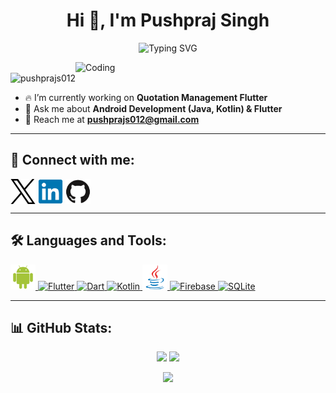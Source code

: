 <h1 align="center">Hi 👋, I'm Pushpraj Singh</h1>
<p align="center">
  <img src="https://readme-typing-svg.demolab.com?lines=Android+%26+Flutter+Developer;APK+Reverse+Engineering+Lover;Open+Source+Contributor&font=Fira%20Code&center=true&width=500&height=50&duration=4000&pause=1000" alt="Typing SVG">
</p>

<img align="right" alt="Coding" width="400" src="https://camo.githubusercontent.com/8bf6f6d78abc81fcf9c49f10649423e73ea44bc248e83aaae8759d401c829a84/68747470733a2f2f70687973696373677572756b756c2e66696c65732e776f726470726573732e636f6d2f323031392f30322f6368617261637465722d312e676966">

<p align="left"> <img src="https://komarev.com/ghpvc/?username=pushprajs012&label=Profile%20views&color=0e75b6&style=flat" alt="pushprajs012" /> </p>

- 🔥 I’m currently working on **Quotation Management Flutter**
- 💬 Ask me about **Android Development (Java, Kotlin) & Flutter**
- 💎 Reach me at **pushprajs012@gmail.com**

---

## 🚀 Connect with me:
<p align="left">
<a href="https://twitter.com/pushprajs012" target="blank"><img align="center" src="https://raw.githubusercontent.com/devicons/devicon/master/icons/twitter/twitter-original.svg" alt="Twitter" height="40" width="40" /></a>
<a href="https://linkedin.com/in/pushprajs012" target="blank"><img align="center" src="https://raw.githubusercontent.com/devicons/devicon/master/icons/linkedin/linkedin-original.svg" alt="LinkedIn" height="40" width="40" /></a>
<a href="https://github.com/pushprajs012" target="blank"><img align="center" src="https://raw.githubusercontent.com/devicons/devicon/master/icons/github/github-original.svg" alt="GitHub" height="40" width="40" /></a>
</p>

---

## 🛠️ Languages and Tools:
<p align="left">
  <a href="https://developer.android.com" target="_blank"> <img src="https://raw.githubusercontent.com/devicons/devicon/master/icons/android/android-original.svg" alt="Android" width="40" height="40"/> </a>
  <a href="https://flutter.dev" target="_blank"> <img src="https://www.vectorlogo.zone/logos/flutterio/flutterio-icon.svg" alt="Flutter" width="40" height="40"/> </a>
  <a href="https://dart.dev" target="_blank"> <img src="https://www.vectorlogo.zone/logos/dartlang/dartlang-icon.svg" alt="Dart" width="40" height="40"/> </a>
  <a href="https://kotlinlang.org" target="_blank"> <img src="https://www.vectorlogo.zone/logos/kotlinlang/kotlinlang-icon.svg" alt="Kotlin" width="40" height="40"/> </a>
  <a href="https://www.java.com" target="_blank"> <img src="https://raw.githubusercontent.com/devicons/devicon/master/icons/java/java-original.svg" alt="Java" width="40" height="40"/> </a>
  <a href="https://firebase.google.com/" target="_blank"> <img src="https://www.vectorlogo.zone/logos/firebase/firebase-icon.svg" alt="Firebase" width="40" height="40"/> </a>
  <a href="https://www.sqlite.org/" target="_blank"> <img src="https://www.vectorlogo.zone/logos/sqlite/sqlite-icon.svg" alt="SQLite" width="40" height="40"/> </a>
</p>

---

## 📊 GitHub Stats:
<p align="center">
  <img width="48%" src="https://github-readme-stats.vercel.app/api?username=pushprajs012&show_icons=true&theme=radical" />
  <img width="48%" src="https://github-readme-streak-stats.herokuapp.com/?user=pushprajs012&theme=radical" />
</p>
<p align="center">
  <img width="48%" src="https://github-readme-stats.vercel.app/api/top-langs?username=pushprajs012&layout=compact&theme=radical" />
</p>
